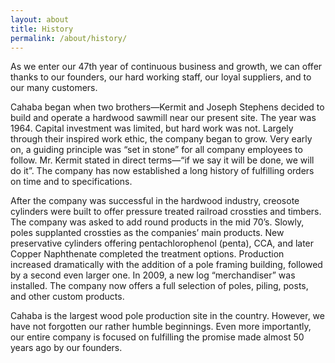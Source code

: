 ```yaml
---
layout: about
title: History
permalink: /about/history/
---
```


As we enter our 47th year of continuous business and growth, we can offer thanks to our founders, our hard working staff, our loyal suppliers, and to our many customers.

Cahaba began when two brothers—Kermit and Joseph Stephens decided to build and operate a hardwood sawmill near our present site. The year was 1964. Capital investment was limited, but hard work was not. Largely through their inspired work ethic, the company began to grow. Very early on, a guiding principle was “set in stone” for all company employees to follow. Mr. Kermit stated in direct terms—“if we say it will be done, we will do it”. The company has now established a long history of fulfilling orders on time and to specifications.

After the company was successful in the hardwood industry, creosote cylinders were built to offer pressure treated railroad crossties and timbers. The company was asked to add round products in the mid 70’s. Slowly, poles supplanted crossties as the companies’ main products. New preservative cylinders offering pentachlorophenol (penta), CCA, and later Copper Naphthenate completed the treatment options. Production increased dramatically with the addition of a pole framing building, followed by a second even larger one. In 2009, a new log “merchandiser” was installed. The company now offers a full selection of poles, piling, posts, and other custom products.

Cahaba is the largest wood pole production site in the country. However, we have not forgotten our rather humble beginnings. Even more importantly, our entire company is focused on fulfilling the promise made almost 50 years ago by our founders.